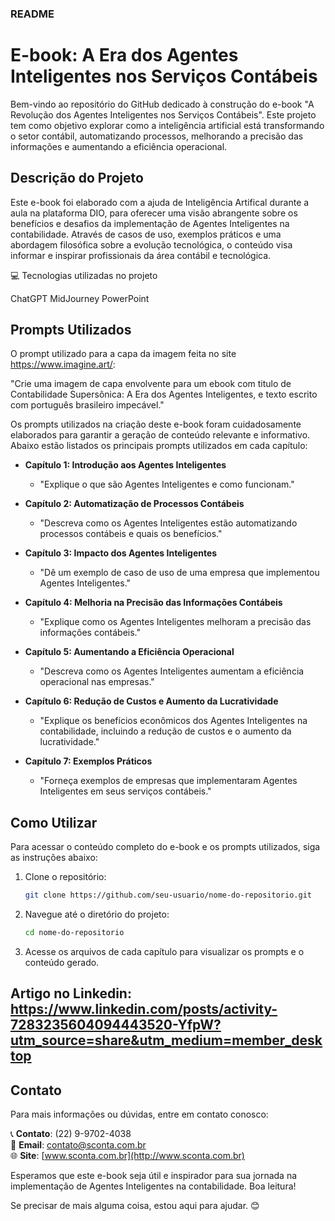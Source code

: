 ### README

# E-book: A Era dos Agentes Inteligentes nos Serviços Contábeis

Bem-vindo ao repositório do GitHub dedicado à construção do e-book "A Revolução dos Agentes Inteligentes nos Serviços Contábeis". Este projeto tem como objetivo explorar como a inteligência artificial está transformando o setor contábil, automatizando processos, melhorando a precisão das informações e aumentando a eficiência operacional.

## Descrição do Projeto

Este e-book foi elaborado com a ajuda de Inteligência Artifical durante a aula na plataforma DIO, para oferecer uma visão abrangente sobre os benefícios e desafios da implementação de Agentes Inteligentes na contabilidade. Através de casos de uso, exemplos práticos e uma abordagem filosófica sobre a evolução tecnológica, o conteúdo visa informar e inspirar profissionais da área contábil e tecnológica.

💻 Tecnologias utilizadas no projeto

ChatGPT
MidJourney
PowerPoint

## Prompts Utilizados

O prompt utilizado para a capa da imagem feita no site https://www.imagine.art/:

"Crie uma imagem de capa envolvente para um ebook com titulo de Contabilidade Supersônica: A Era dos Agentes Inteligentes, e texto escrito com português brasileiro impecável."

Os prompts utilizados na criação deste e-book foram cuidadosamente elaborados para garantir a geração de conteúdo relevante e informativo. Abaixo estão listados os principais prompts utilizados em cada capítulo:

- **Capítulo 1: Introdução aos Agentes Inteligentes**
  - "Explique o que são Agentes Inteligentes e como funcionam."
  
- **Capítulo 2: Automatização de Processos Contábeis**
  - "Descreva como os Agentes Inteligentes estão automatizando processos contábeis e quais os benefícios."

- **Capítulo 3: Impacto dos Agentes Inteligentes**
  - "Dê um exemplo de caso de uso de uma empresa que implementou Agentes Inteligentes."

- **Capítulo 4: Melhoria na Precisão das Informações Contábeis**
  - "Explique como os Agentes Inteligentes melhoram a precisão das informações contábeis."

- **Capítulo 5: Aumentando a Eficiência Operacional**
  - "Descreva como os Agentes Inteligentes aumentam a eficiência operacional nas empresas."

- **Capítulo 6: Redução de Custos e Aumento da Lucratividade**
  - "Explique os benefícios econômicos dos Agentes Inteligentes na contabilidade, incluindo a redução de custos e o aumento da lucratividade."

- **Capítulo 7: Exemplos Práticos**
  - "Forneça exemplos de empresas que implementaram Agentes Inteligentes em seus serviços contábeis."

## Como Utilizar

Para acessar o conteúdo completo do e-book e os prompts utilizados, siga as instruções abaixo:

1. Clone o repositório:
   ```sh
   git clone https://github.com/seu-usuario/nome-do-repositorio.git
   ```

2. Navegue até o diretório do projeto:
   ```sh
   cd nome-do-repositorio
   ```

3. Acesse os arquivos de cada capítulo para visualizar os prompts e o conteúdo gerado.

## Artigo no Linkedin: https://www.linkedin.com/posts/activity-7283235604094443520-YfpW?utm_source=share&utm_medium=member_desktop

## Contato

Para mais informações ou dúvidas, entre em contato conosco:

📞 **Contato**: (22) 9-9702-4038  
📧 **Email**: contato@sconta.com.br  
🌐 **Site**: [www.sconta.com.br](http://www.sconta.com.br)

Esperamos que este e-book seja útil e inspirador para sua jornada na implementação de Agentes Inteligentes na contabilidade. Boa leitura!

Se precisar de mais alguma coisa, estou aqui para ajudar. 😊

